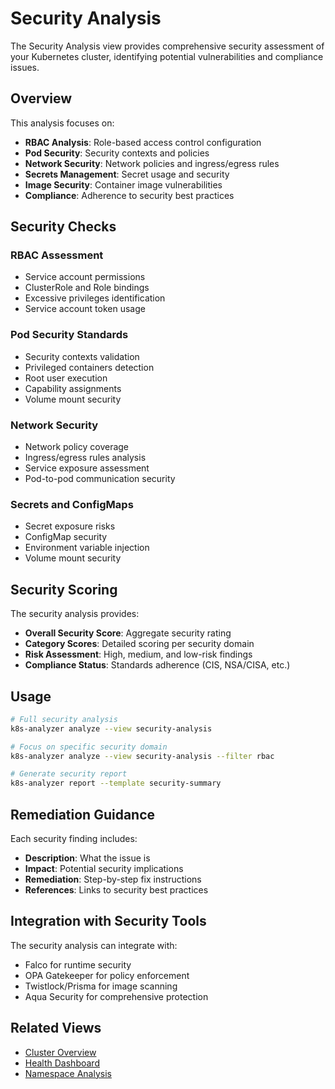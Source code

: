 # Security Analysis

The Security Analysis view provides comprehensive security assessment of your Kubernetes cluster, identifying potential vulnerabilities and compliance issues.

## Overview

This analysis focuses on:

- **RBAC Analysis**: Role-based access control configuration
- **Pod Security**: Security contexts and policies
- **Network Security**: Network policies and ingress/egress rules
- **Secrets Management**: Secret usage and security
- **Image Security**: Container image vulnerabilities
- **Compliance**: Adherence to security best practices

## Security Checks

### RBAC Assessment
- Service account permissions
- ClusterRole and Role bindings
- Excessive privileges identification
- Service account token usage

### Pod Security Standards
- Security contexts validation
- Privileged containers detection
- Root user execution
- Capability assignments
- Volume mount security

### Network Security
- Network policy coverage
- Ingress/egress rules analysis
- Service exposure assessment
- Pod-to-pod communication security

### Secrets and ConfigMaps
- Secret exposure risks
- ConfigMap security
- Environment variable injection
- Volume mount security

## Security Scoring

The security analysis provides:

- **Overall Security Score**: Aggregate security rating
- **Category Scores**: Detailed scoring per security domain
- **Risk Assessment**: High, medium, and low-risk findings
- **Compliance Status**: Standards adherence (CIS, NSA/CISA, etc.)

## Usage

```bash
# Full security analysis
k8s-analyzer analyze --view security-analysis

# Focus on specific security domain
k8s-analyzer analyze --view security-analysis --filter rbac

# Generate security report
k8s-analyzer report --template security-summary
```

## Remediation Guidance

Each security finding includes:

- **Description**: What the issue is
- **Impact**: Potential security implications
- **Remediation**: Step-by-step fix instructions
- **References**: Links to security best practices

## Integration with Security Tools

The security analysis can integrate with:

- Falco for runtime security
- OPA Gatekeeper for policy enforcement
- Twistlock/Prisma for image scanning
- Aqua Security for comprehensive protection

## Related Views

- [Cluster Overview](cluster-overview.md)
- [Health Dashboard](health-dashboard.md)
- [Namespace Analysis](namespace-analysis.md)

